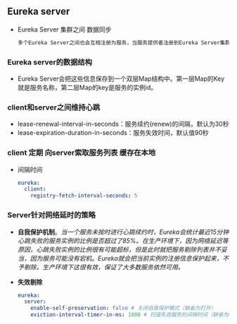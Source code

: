 ## Eureka server 

* Eureka Server 集群之间 数据同步

  ```go
  多个Eureka Server之间也会互相注册为服务，当服务提供者注册到Eureka Server集群中的某个节点时，该节点会把服务的信息同步给集群中的每个节点，从而实现**数据同步**。因此，无论客户端访问到Eureka Server集群中的任意一个节点，都可以获取到完整的服务列表信息。
  ```



### Eureka server的数据结构

* Eureka Server会把这些信息保存到一个双层Map结构中。第一层Map的Key就是服务名称，第二层Map的key是服务的实例id。



### client和server之间维持心跳

* lease-renewal-interval-in-seconds：服务续约(renew)的间隔，默认为30秒
* lease-expiration-duration-in-seconds：服务失效时间，默认值90秒



### client 定期 向server索取服务列表 缓存在本地

* 间隔时间

  ```yml
  eureka:
    client:
      registry-fetch-interval-seconds: 5
  ```



### Server针对网络延时的策略

* **自我保护机制**。*当一个服务未按时进行心跳续约时，Eureka会统计最近15分钟心跳失败的服务实例的比例是否超过了85%。在生产环境下，因为网络延迟等原因，心跳失败实例的比例很有可能超标，但是此时就把服务剔除列表并不妥当，因为服务可能没有宕机。Eureka就会把当前实例的注册信息保护起来，不予剔除。生产环境下这很有效，保证了大多数服务依然可用。*

* **失效剔除** 

  ```yml
  eureka:
    server:
      enable-self-preservation: false # 关闭自我保护模式（缺省为打开）
      eviction-interval-timer-in-ms: 1000 # 扫描失效服务的间隔时间（缺省为60*1000ms）
  ```

  

